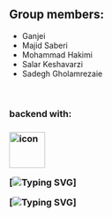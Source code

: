 
<div class="group">
  <h2>Group members:</h2>
  <ul>
    <li>Ganjei</li>
    <li>Majid Saberi</li>
    <li>Mohammad Hakimi</li>
    <li>Salar Keshavarzi</li>
    <li>Sadegh Gholamrezaie</li>
  </ul>
</div>
<br>
<h3>backend with:<h3>
<div style="display: flex; align-items: flex-start;"><img src="https://techstack-generator.vercel.app/django-icon.svg" alt="icon" width="65" height="65" /></div>

[![Typing SVG](https://readme-typing-svg.demolab.com?font=Fira+Code&pause=1000&width=435&lines=DATABASE+%3A;)]

[![Typing SVG](https://readme-typing-svg.demolab.com?font=Fira+Code&pause=1000&width=435&lines=+++++++++++++++++++++PostgreSQL)]

<!--<h3>DATABASE : <h3>-->
<!--<pre>      postgresql</pre>-->
